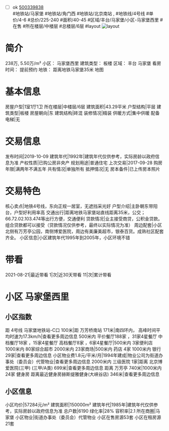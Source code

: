 - [ ] ok [500339838](https://bj.5i5j.com/ershoufang/500339838.html)  
 #地铁站/马家堡 #地铁站/角门西 #地铁站/北京南站 ,  #地铁线/4号线
#单价/4-6 #总价/225-240 #面积/40-45   #区域/丰台/马家堡/小区-马家堡西里 #在售 #所在楼层/中楼层 #总楼层/6层 #layout 
![layout](http://image2.5i5j.com//group2/M00/B1/FF/CgqJNF2bLsaAPFw1AANLbSUmu9k948.jpg_P5.jpg) 
# 简介 
 238万,  5.50万/m² 
小区： 马家堡西里
建筑类型： 板楼
区域： 丰台 马家堡
看房时间： 提前预约
地铁： 距离地铁马家堡35米 地图
# 基本信息 
 房屋户型|1室1厅1卫
所在楼层|中楼层/6层
建筑面积|43.29平米
户型结构|平层
建筑类型|板楼
房屋朝向|东
建筑结构|砖混
装修情况|精装
供暖方式|集中供暖
配备电梯|无
# 交易信息 
 发布时间|2019-10-09
建筑年代|1992年|建筑年代仅供参考，实际房龄以政府信息为准
产权性质|已购公房非央产
规划用途|普通住宅
上次交易|2017-09-28
购房年限|满两年不满五年
共有情况|单独所有
抵押情况|无
房本备件|已上传房本照片
# 交易特色 
 核心卖点|地铁4号线，东向正规一居室，无遮挡采光好
户型介绍|主卧朝东带阳台，户型好利用率高
交通出行|距离地铁马家堡站直线距离35米，公交；66.72.02.103.474等出行方便，交通便利
贷款情况|业主接受商贷，公积金贷款。组合贷款都可以接受（贷款情况仅供参考，最终以实际情况为准）
周边配套|小区北侧有万芳亭公园，南侧博爱医院，周边有美廉美超市，银泰百货。成熟社区配套齐全。
小区信息|小区建筑年代1995年到2005年，小区环境不错
# 带看 
 2021-08-21|最近带看	 1|次|近30天带看	 11|次|累计带看
# 小区 马家堡西里
## 小区指数 
 距 4号线 马家堡地铁站-C口 100米|距 万芳桥南站 171米|南四环内， 高峰时间平均时速为17.3km/h|查看更多周边信息
500米内 平价餐厅188家 ，31家4星餐厅
中档餐厅18家 ，15家4星餐厅
高档餐厅8家 ，6家4星餐厅|500米内 3家便利店
1000米内 80家综合超市
2000米内 23家商场|500米内 药店 4家
1000米内 银行 29家|查看更多周边信息
小区物业费1.8元/平米/月|1994年建成|物业公司为街道办事处（委员会）代管物业|查看更多周边信息
2000米内 三级医院 1家|距离 北京博爱医院(三甲) (三甲/A类) 699米|查看更多周边信息
距离 万芳亭 740米|1000米内 24家 健身房
距离最近健身房赫斯缇雅健身(大峡谷店) 346米|查看更多周边信息
## 小区信息 
 小区均价|57284元/m²
建筑面积|150000m²
建筑年代|1985年|建筑年代仅供参考，实际房龄以政府信息为准
总户数|6190
绿化率|28%
容积率|2.1
所在商圈|马家堡
小区物业|街道办事处（委员会）代管物业
小区在售房源53套
小区在租房源21套
